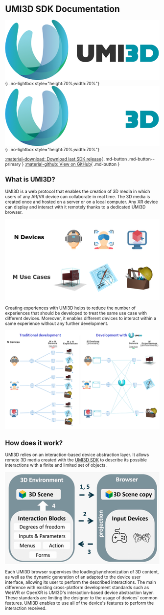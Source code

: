 # UMI3D SDK Documentation

![image.png](./img/umi3d-logo-banner.png#only-light){: .no-lightbox style="height:70%;width:70%"}
![image.png](./img/umi3d-logo-banner-light.png#only-dark){: .no-lightbox style="height:70%;width:70%"}

[:material-download: Download last SDK release](https://github.com/UMI3D/UMI3D-SDK/releases/){ .md-button .md-button--primary }
[:material-github: View on GitHub](https://github.com/UMI3D/UMI3D-SDK/){ .md-button }

## What is UMI3D?

UMI3D is a web protocol that enables the creation of 3D media in which users of any AR/VR device can collaborate in real time. The 3D media is created once and hosted on a server or on a local computer. Any XR device can display and interact with it remotely thanks to a dedicated UMI3D browser.

![image.png](img/UMI3D-use-cases.png)

Creating experiences with UMI3D helps to reduce the number of experiences that should be developed to treat the same use case with different devices. Moreover, it enables different devices to interact within a same experience without any further development.

![image.png](img/UMI3D-remote.png)

## How does it work?

UMI3D relies on an interaction-based device abstraction layer. It allows remote 3D media created with the [UMI3D SDK](/External/Reference/UMI3D-SDK) to describe its possible interactions with a finite and limited set of objects.

![image.png](img/umi3d-interactions.png)

Each UMI3D browser supervises the loading/synchronization of 3D content, as well as the dynamic generation of an adapted to the device user interface, allowing its user to perform the described interactions.
The main difference with existing cross-platform development standards such as WebVR or OpenXR is UMI3D's interaction-based device abstraction layer. These standards are limiting the designer to the usage of devices' common features. UMI3D enables to use all of the device's features to perform the interaction received.
